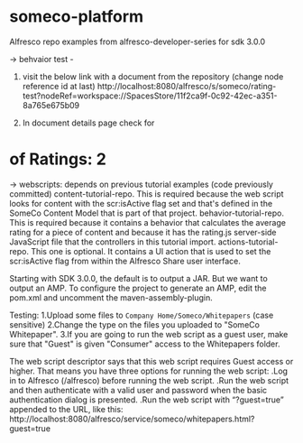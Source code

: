 # someco-platform
Alfresco repo examples from alfresco-developer-series for sdk 3.0.0

-> behvaior test -
1. visit the below link with a document from the repository (change node reference id at last)
http://localhost:8080/alfresco/s/someco/rating-test?nodeRef=workspace://SpacesStore/11f2ca9f-0c92-42ec-a351-8a765e675b09

2. In document details page check for
# of Ratings: 2

-> webscripts: depends on previous tutorial examples (code previously committed)
content-tutorial-repo. This is required because the web script looks for content with the  scr:isActive flag set and that's defined in the SomeCo Content Model that is part of that project.
behavior-tutorial-repo. This is required because it contains a behavior that calculates the average rating for a piece of content and because it has the rating.js server-side JavaScript file that the controllers in this tutorial import.
actions-tutorial-repo. This one is optional. It contains a UI action that is used to set the  scr:isActive flag from within the Alfresco Share user interface.

Starting with SDK 3.0.0, the default is to output a JAR. But we want to output an AMP. To configure the project to generate an AMP, edit the pom.xml and uncomment the maven-assembly-plugin.

Testing:
1.Upload some files to `Company Home/Someco/Whitepapers` (case sensitive)
2.Change the type on the files you uploaded to "SomeCo Whitepaper".
3.If you are going to run the web script as a guest user, make sure that "Guest" is given "Consumer" access to the Whitepapers folder.

The web script descriptor says that this web script requires Guest access or higher. That means you have three options for running the web script:
.Log in to Alfresco (/alfresco) before running the web script.
.Run the web script and then authenticate with a valid user and password when the basic authentication dialog is presented.
.Run the web script with “?guest=true” appended to the URL, like this:
http://localhost:8080/alfresco/service/someco/whitepapers.html?guest=true
